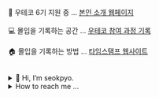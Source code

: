 🏁 우테코 6기 지원 중 ... <a target="_blank" href="https://pyoseok.site/">본인 소개 웹페이지 </a>
<br><br>
💻 몰입을 기록하는 공간 ... <a target="_blank" href="https://github.com/seok-pyo/woowa_swan#woowa_swan"> 우테코 참여 과정 기록 </a>
<br><br>
🏠 몰입을 기록하는 방법 ... <a target="_blank" href="https://time-stamp.neocities.org/">타임스탬프 웹사이트</a>
<br><br>

<details>
 <summary>👋 Hi, I’m seokpyo.</summary>
 
 <br>
 👀 I’m interested in Web development and graphic design especially Type.
 <br><br>
 🌱 I’m currently learning JavaScript.
</details>
 
 
 
 
 <details>
   <summary>How to reach me ...  </summary>
   <br>
  
    📫 hongseokpyou@gmail.com
 </details>


<!---
seok-pyo/seok-pyo is a ✨ special ✨ repository because its `README.md` (this file) appears on your GitHub profile.
You can click the Preview link to take a look at your changes.
--->
